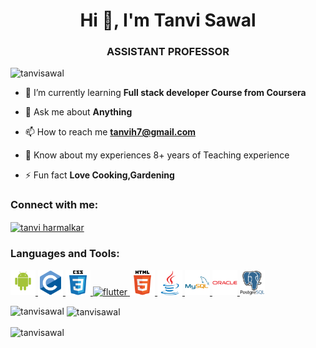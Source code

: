 <h1 align="center">Hi 👋, I'm Tanvi Sawal</h1>
<h3 align="center">ASSISTANT PROFESSOR</h3>

<p align="left"> <img src="https://komarev.com/ghpvc/?username=tanvisawal&label=Profile%20views&color=0e75b6&style=flat" alt="tanvisawal" /> </p>

- 🌱 I’m currently learning **Full stack developer Course from Coursera**

- 💬 Ask me about **Anything**

- 📫 How to reach me **tanvih7@gmail.com**

- 📄 Know about my experiences 8+ years of Teaching experience

- ⚡ Fun fact **Love Cooking,Gardening**

<h3 align="left">Connect with me:</h3>
<p align="left">
<a href="https://instagram.com/tanvi harmalkar" target="blank"><img align="center" src="https://raw.githubusercontent.com/rahuldkjain/github-profile-readme-generator/master/src/images/icons/Social/instagram.svg" alt="tanvi harmalkar" height="30" width="40" /></a>
</p>

<h3 align="left">Languages and Tools:</h3>
<p align="left"> <a href="https://developer.android.com" target="_blank" rel="noreferrer"> <img src="https://raw.githubusercontent.com/devicons/devicon/master/icons/android/android-original-wordmark.svg" alt="android" width="40" height="40"/> </a> <a href="https://www.cprogramming.com/" target="_blank" rel="noreferrer"> <img src="https://raw.githubusercontent.com/devicons/devicon/master/icons/c/c-original.svg" alt="c" width="40" height="40"/> </a> <a href="https://www.w3schools.com/css/" target="_blank" rel="noreferrer"> <img src="https://raw.githubusercontent.com/devicons/devicon/master/icons/css3/css3-original-wordmark.svg" alt="css3" width="40" height="40"/> </a> <a href="https://flutter.dev" target="_blank" rel="noreferrer"> <img src="https://www.vectorlogo.zone/logos/flutterio/flutterio-icon.svg" alt="flutter" width="40" height="40"/> </a> <a href="https://www.w3.org/html/" target="_blank" rel="noreferrer"> <img src="https://raw.githubusercontent.com/devicons/devicon/master/icons/html5/html5-original-wordmark.svg" alt="html5" width="40" height="40"/> </a> <a href="https://www.java.com" target="_blank" rel="noreferrer"> <img src="https://raw.githubusercontent.com/devicons/devicon/master/icons/java/java-original.svg" alt="java" width="40" height="40"/> </a> <a href="https://www.mysql.com/" target="_blank" rel="noreferrer"> <img src="https://raw.githubusercontent.com/devicons/devicon/master/icons/mysql/mysql-original-wordmark.svg" alt="mysql" width="40" height="40"/> </a> <a href="https://www.oracle.com/" target="_blank" rel="noreferrer"> <img src="https://raw.githubusercontent.com/devicons/devicon/master/icons/oracle/oracle-original.svg" alt="oracle" width="40" height="40"/> </a> <a href="https://www.postgresql.org" target="_blank" rel="noreferrer"> <img src="https://raw.githubusercontent.com/devicons/devicon/master/icons/postgresql/postgresql-original-wordmark.svg" alt="postgresql" width="40" height="40"/> </a> </p>

<p><img align="left" src="https://github-readme-stats.vercel.app/api/top-langs?username=tanvisawal&show_icons=true&locale=en&layout=compact" alt="tanvisawal" /></p>

<p>&nbsp;<img align="center" src="https://github-readme-stats.vercel.app/api?username=tanvisawal&show_icons=true&locale=en" alt="tanvisawal" /></p>

<p><img align="center" src="https://github-readme-streak-stats.herokuapp.com/?user=tanvisawal&" alt="tanvisawal" /></p>
